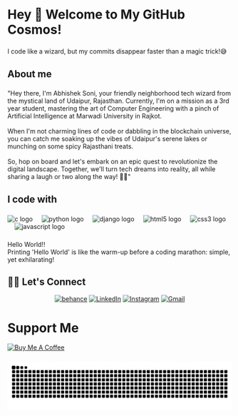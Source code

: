 <h1 align="left">Hey 👋 Welcome to My GitHub Cosmos!</h1>

###

<p align="left">I code like a wizard, but my commits disappear faster than a magic trick!😅</p>

###

<h2 align="left">About me</h2>

###

<p align="left">"Hey there, I'm Abhishek Soni, your friendly neighborhood tech wizard from the mystical land of Udaipur, Rajasthan. Currently, I'm on a mission as a 3rd year student, mastering the art of Computer Engineering with a pinch of Artificial Intelligence at Marwadi University in Rajkot.<br><br>When I'm not charming lines of code or dabbling in the blockchain universe, you can catch me soaking up the vibes of Udaipur's serene lakes or munching on some spicy Rajasthani treats.<br><br>So, hop on board and let's embark on an epic quest to revolutionize the digital landscape. Together, we'll turn tech dreams into reality, all while sharing a laugh or two along the way! 🚀😄"</p>

###

<h2 align="left">I code with</h2>

###

<div align="left">
  <img src="https://cdn.jsdelivr.net/gh/devicons/devicon/icons/c/c-original.svg" height="40" alt="c logo"  />
  <img width="12" />
  <img src="https://cdn.jsdelivr.net/gh/devicons/devicon/icons/python/python-original.svg" height="40" alt="python logo"  />
  <img width="12" />
  <img src="https://cdn.jsdelivr.net/gh/devicons/devicon/icons/django/django-plain.svg" height="40" alt="django logo"  />
  <img width="12" />
  <img src="https://cdn.jsdelivr.net/gh/devicons/devicon/icons/html5/html5-original.svg" height="40" alt="html5 logo"  />
  <img width="12" />
  <img src="https://cdn.jsdelivr.net/gh/devicons/devicon/icons/css3/css3-original.svg" height="40" alt="css3 logo"  />
  <img width="12" />
  <img src="https://cdn.jsdelivr.net/gh/devicons/devicon/icons/javascript/javascript-original.svg" height="40" alt="javascript logo"  />
</div>

###

<p align="left">Hello World!!<br>Printing 'Hello World' is like the warm-up before a coding marathon: simple, yet exhilarating!</p>


## 🙋‍♀️ Let's Connect

<p align="center">
	<a href="https://www.behance.net/abhisheksoni71" target="_blank"><img src="https://img.icons8.com/bubbles/50/000000/behance.png" alt="behance"/></a>
	<a href="https://www.linkedin.com/in/abhishek-soni-03a653227/" target="_blank"><img src="https://img.icons8.com/bubbles/50/000000/linkedin.png" alt="LinkedIn"/></a>
	<a href="https://www.instagram.com/abhisheksoni_12?igsh=bWd6bGIxMXc3MXdz" target="_blank"><img src="https://img.icons8.com/bubbles/50/000000/instagram.png" alt="Instagram"/></a>
	<a href="mailto:abhisheksoniofficial12@gmail.com" target="_blank"><img src="https://img.icons8.com/bubbles/50/000000/gmail.png" alt="Gmail"/></a>
</p>

###
# Support Me
<a href="https://www.buymeacoffee.com/abhisheksoni12" target="_blank"><img src="https://cdn.buymeacoffee.com/buttons/default-orange.png" alt="Buy Me A Coffee" height="41" width="174"></a>

###

<img src="https://raw.githubusercontent.com/abhisheksonias/abhisheksonias/output/snake.svg" alt="Snake animation" />

###
